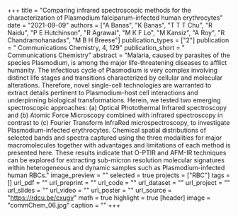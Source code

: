 +++
title = "Comparing infrared spectroscopic methods for the characterization of Plasmodium falciparum-infected human erythrocytes"
date = "2021-09-09"
authors = ["A Banas", "K Banas", "T T T Chu", "R Naidu", "P E Hutchinson", "R Agrawal", "M K F Lo", "M Kansiz", "A Roy", "R Chandramohanadas", "M B H Breese"]
publication_types = ["2"]
publication = " Communications Chemistry, 4, 129"
publication_short = " Communications Chemistry"
abstract = "Malaria, caused by parasites of the species Plasmodium, is among the major life-threatening diseases to afflict humanity. The infectious cycle of Plasmodium is very complex involving distinct life stages and transitions characterized by cellular and molecular alterations. Therefore, novel single-cell technologies are warranted to extract details pertinent to Plasmodium-host cell interactions and underpinning biological transformations. Herein, we tested two emerging spectroscopic approaches: (a) Optical Photothermal Infrared spectroscopy and (b) Atomic Force Microscopy combined with infrared spectroscopy in contrast to (c) Fourier Transform InfraRed microspectroscopy, to investigate Plasmodium-infected erythrocytes. Chemical spatial distributions of selected bands and spectra captured using the three modalities for major macromolecules together with advantages and limitations of each method is presented here. These results indicate that O-PTIR and AFM-IR techniques can be explored for extracting sub-micron resolution molecular signatures within heterogeneous and dynamic samples such as Plasmodium-infected human RBCs."
image_preview = ""
selected = true
projects = ["RBC"]
tags = []
url_pdf = ""
url_preprint = ""
url_code = ""
url_dataset = ""
url_project = ""
url_slides = ""
url_video = ""
url_poster = ""
url_source = "https://rdcu.be/cxugv"
math = true
highlight = true
[header]
image = "commChem_06.jpg"
caption = ""
+++

